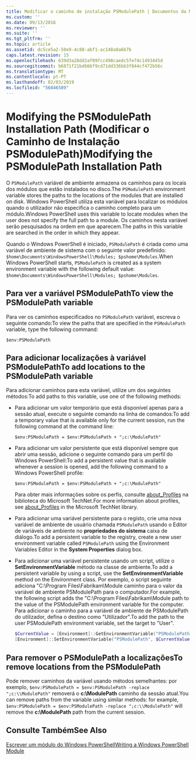 ```yaml
---
title: Modificar o caminho de instalação PSModulePath | Documentos da Microsoft
ms.custom: ''
ms.date: 09/13/2016
ms.reviewer: ''
ms.suite: ''
ms.tgt_pltfrm: ''
ms.topic: article
ms.assetid: dc5ce5a2-50e9-4c88-abf1-ac148a8a6b7b
caps.latest.revision: 15
ms.openlocfilehash: 639d3a28dd2af09fcc498caedc5fe74c1493445d
ms.sourcegitcommit: b6871f21bd666f9cd71dd336bb3f844cf472b56c
ms.translationtype: MT
ms.contentlocale: pt-PT
ms.lasthandoff: 02/03/2019
ms.locfileid: "56846509"
---
```

# <a name="modifying-the-psmodulepath-installation-path"></a><span data-ttu-id="14f4d-102">Modifying the PSModulePath Installation Path (Modificar o Caminho de Instalação PSModulePath)</span><span class="sxs-lookup"><span data-stu-id="14f4d-102">Modifying the PSModulePath Installation Path</span></span>

<span data-ttu-id="14f4d-103">O `PSModulePath` variável de ambiente armazena os caminhos para os locais dos módulos que estão instalados no disco.</span><span class="sxs-lookup"><span data-stu-id="14f4d-103">The `PSModulePath` environment variable stores the paths to the locations of the modules that are installed on disk.</span></span> <span data-ttu-id="14f4d-104">Windows PowerShell utiliza esta variável para localizar os módulos quando o utilizador não especifica o caminho completo para um módulo.</span><span class="sxs-lookup"><span data-stu-id="14f4d-104">Windows PowerShell uses this variable to locate modules when the user does not specify the full path to a module.</span></span> <span data-ttu-id="14f4d-105">Os caminhos nesta variável serão pesquisados na ordem em que aparecem.</span><span class="sxs-lookup"><span data-stu-id="14f4d-105">The paths in this variable are searched in the order in which they appear.</span></span>

<span data-ttu-id="14f4d-106">Quando o Windows PowerShell é iniciado, `PSModulePath` é criada como uma variável de ambiente de sistema com o seguinte valor predefinido: `$home\Documents\WindowsPowerShell\Modules; $pshome\Modules`.</span><span class="sxs-lookup"><span data-stu-id="14f4d-106">When Windows PowerShell starts, `PSModulePath` is created as a system environment variable with the following default value: `$home\Documents\WindowsPowerShell\Modules; $pshome\Modules`.</span></span>

## <a name="to-view-the-psmodulepath-variable"></a><span data-ttu-id="14f4d-107">Para ver a variável PSModulePath</span><span class="sxs-lookup"><span data-stu-id="14f4d-107">To view the PSModulePath variable</span></span>

<span data-ttu-id="14f4d-108">Para ver os caminhos especificados no `PSModulePath` variável, escreva o seguinte comando:</span><span class="sxs-lookup"><span data-stu-id="14f4d-108">To view the paths that are specified in the `PSModulePath` variable, type the following command:</span></span>

`$env:PSModulePath`

## <a name="to-add-locations-to-the-psmodulepath-variable"></a><span data-ttu-id="14f4d-109">Para adicionar localizações à variável PSModulePath</span><span class="sxs-lookup"><span data-stu-id="14f4d-109">To add locations to the PSModulePath variable</span></span>

<span data-ttu-id="14f4d-110">Para adicionar caminhos para esta variável, utilize um dos seguintes métodos:</span><span class="sxs-lookup"><span data-stu-id="14f4d-110">To add paths to this variable, use one of the following methods:</span></span>

- <span data-ttu-id="14f4d-111">Para adicionar um valor temporário que está disponível apenas para a sessão atual, execute o seguinte comando na linha de comandos:</span><span class="sxs-lookup"><span data-stu-id="14f4d-111">To add a temporary value that is available only for the current session, run the following command at the command line:</span></span>

  `$env:PSModulePath = $env:PSModulePath + ";c:\ModulePath"`

- <span data-ttu-id="14f4d-112">Para adicionar um valor persistente que está disponível sempre que abrir uma sessão, adicione o seguinte comando para um perfil do Windows PowerShell:</span><span class="sxs-lookup"><span data-stu-id="14f4d-112">To add a persistent value that is available whenever a session is opened, add the following command to a Windows PowerShell profile:</span></span>

  `$env:PSModulePath = $env:PSModulePath + ";c:\ModulePath"`

  <span data-ttu-id="14f4d-113">Para obter mais informações sobre os perfis, consulte [about_Profiles](/powershell/module/microsoft.powershell.core/about/about_profiles) na biblioteca do Microsoft TechNet.</span><span class="sxs-lookup"><span data-stu-id="14f4d-113">For more information about profiles, see [about_Profiles](/powershell/module/microsoft.powershell.core/about/about_profiles) in the Microsoft TechNet library.</span></span>

- <span data-ttu-id="14f4d-114">Para adicionar uma variável persistente para o registo, crie uma nova variável de ambiente de usuário chamada `PSModulePath` usando o Editor de variáveis de ambiente no **propriedades do sistema** caixa de diálogo.</span><span class="sxs-lookup"><span data-stu-id="14f4d-114">To add a persistent variable to the registry, create a new user environment variable called `PSModulePath` using the Environment Variables Editor in the **System Properties** dialog box.</span></span>

- <span data-ttu-id="14f4d-115">Para adicionar uma variável persistente usando um script, utilize o **SetEnvironmentVariable** método na classe de ambiente.</span><span class="sxs-lookup"><span data-stu-id="14f4d-115">To add a persistent variable by using a script, use the **SetEnvironmentVariable** method on the Environment class.</span></span> <span data-ttu-id="14f4d-116">Por exemplo, o script seguinte adiciona "C:\Program Files\Fabrikam\Module caminho para o valor da variável de ambiente PSModulePath para o computador.</span><span class="sxs-lookup"><span data-stu-id="14f4d-116">For example, the following script adds the "C:\Program Files\Fabrikam\Module path to the value of the PSModulePath environment variable for the computer.</span></span> <span data-ttu-id="14f4d-117">Para adicionar o caminho para a variável de ambiente de PSModulePath do utilizador, defina o destino como "Utilizador".</span><span class="sxs-lookup"><span data-stu-id="14f4d-117">To add the path to the user PSModulePath environment variable, set the target to "User".</span></span>

  ```powershell
  $CurrentValue = [Environment]::GetEnvironmentVariable("PSModulePath", "Machine")
  [Environment]::SetEnvironmentVariable("PSModulePath", $CurrentValue + ";C:\Program Files\Fabrikam\Modules", "Machine")

  ```

## <a name="to-remove-locations-from-the-psmodulepath"></a><span data-ttu-id="14f4d-118">Para remover o PSModulePath a localizações</span><span class="sxs-lookup"><span data-stu-id="14f4d-118">To remove locations from the PSModulePath</span></span>

<span data-ttu-id="14f4d-119">Pode remover caminhos da variável usando métodos semelhantes: por exemplo, `$env:PSModulePath = $env:PSModulePath -replace ";c:\\ModulePath"` removerá o **c:\ModulePath** caminho da sessão atual.</span><span class="sxs-lookup"><span data-stu-id="14f4d-119">You can remove paths from the variable using similar methods: for example, `$env:PSModulePath = $env:PSModulePath -replace ";c:\\ModulePath"` will remove the **c:\ModulePath** path from the current session.</span></span>

## <a name="see-also"></a><span data-ttu-id="14f4d-120">Consulte Também</span><span class="sxs-lookup"><span data-stu-id="14f4d-120">See Also</span></span>

[<span data-ttu-id="14f4d-121">Escrever um módulo do Windows PowerShell</span><span class="sxs-lookup"><span data-stu-id="14f4d-121">Writing a Windows PowerShell Module</span></span>](./writing-a-windows-powershell-module.md)
